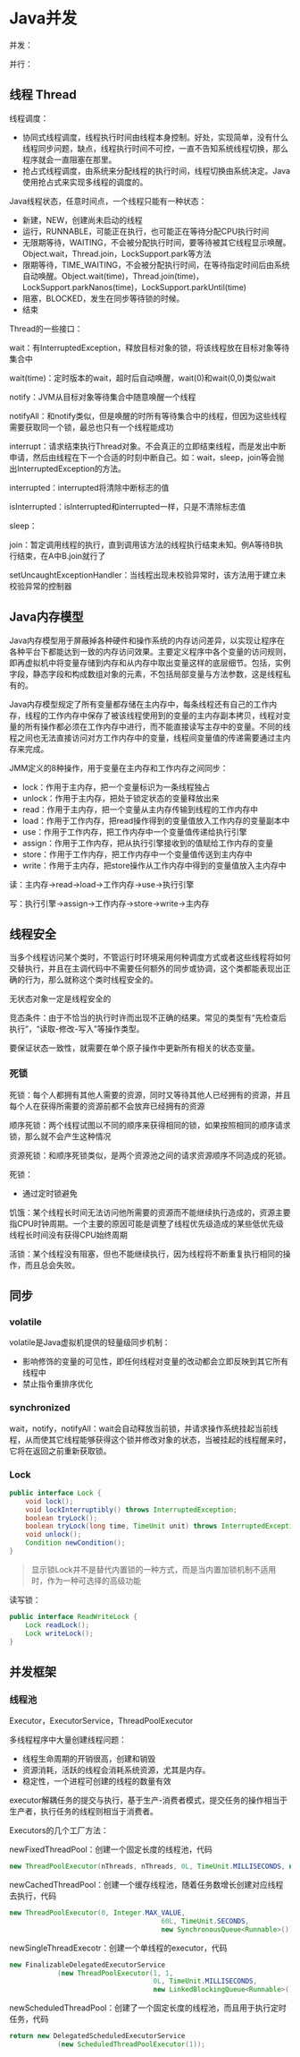 # Java并发

并发：

并行：

## 线程 Thread

线程调度：

* 协同式线程调度，线程执行时间由线程本身控制。好处，实现简单，没有什么线程同步问题，缺点，线程执行时间不可控，一直不告知系统线程切换，那么程序就会一直阻塞在那里。
* 抢占式线程调度，由系统来分配线程的执行时间，线程切换由系统决定。Java使用抢占式来实现多线程的调度的。

Java线程状态，任意时间点，一个线程只能有一种状态：

* 新建，NEW，创建尚未启动的线程
* 运行，RUNNABLE，可能正在执行，也可能正在等待分配CPU执行时间
* 无限期等待，WAITING，不会被分配执行时间，要等待被其它线程显示唤醒。Object.wait，Thread.join，LockSupport.park等方法
* 限期等待，TIME_WAITING，不会被分配执行时间，在等待指定时间后由系统自动唤醒。Object.wait(time)，Thread.join(time)，LockSupport.parkNanos(time)，LockSupport.parkUntil(time)
* 阻塞，BLOCKED，发生在同步等待锁的时候。
* 结束

Thread的一些接口：

wait：有InterruptedException，释放目标对象的锁，将该线程放在目标对象等待集合中

wait(time)：定时版本的wait，超时后自动唤醒，wait(0)和wait(0,0)类似wait

notify：JVM从目标对象等待集合中随意唤醒一个线程

notifyAll：和notify类似，但是唤醒的时所有等待集合中的线程，但因为这些线程需要获取同一个锁，最总也只有一个线程能成功

interrupt：请求结束执行Thread对象。不会真正的立即结束线程，而是发出中断申请，然后由线程在下一个合适的时刻中断自己。如：wait，sleep，join等会抛出InterruptedException的方法。

interrupted：interrupted将清除中断标志的值

isInterrupted：isInterrupted和interrupted一样，只是不清除标志值

sleep：

join：暂定调用线程的执行，直到调用该方法的线程执行结束未知。例A等待B执行结束，在A中B.join就行了

setUncaughtExceptionHandler：当线程出现未校验异常时，该方法用于建立未校验异常的控制器

## Java内存模型

Java内存模型用于屏蔽掉各种硬件和操作系统的内存访问差异，以实现让程序在各种平台下都能达到一致的内存访问效果。主要定义程序中各个变量的访问规则，即再虚拟机中将变量存储到内存和从内存中取出变量这样的底层细节。包括，实例字段，静态字段和构成数组对象的元素，不包括局部变量与方法参数，这是线程私有的。

Java内存模型规定了所有变量都存储在主内存中，每条线程还有自己的工作内存，线程的工作内存中保存了被该线程使用到的变量的主内存副本拷贝，线程对变量的所有操作都必须在工作内存中进行，而不能直接读写主存中的变量。不同的线程之间也无法直接访问对方工作内存中的变量，线程间变量值的传递需要通过主内存来完成。

JMM定义的8种操作，用于变量在主内存和工作内存之间同步：

* lock：作用于主内存，把一个变量标识为一条线程独占
* unlock：作用于主内存，把处于锁定状态的变量释放出来
* read：作用于主内存，把一个变量从主内存传输到线程的工作内存中
* load：作用于工作内存，把read操作得到的变量值放入工作内存的变量副本中
* use：作用于工作内存，把工作内存中一个变量值传递给执行引擎
* assign：作用于工作内存，把从执行引擎接收到的值赋给工作内存的变量
* store：作用于工作内存，把工作内存中一个变量值传送到主内存中
* write：作用于主内存，把store操作从工作内存中得到的变量值放入主内存中



读：主内存->read->load->工作内存->use->执行引擎

写：执行引擎->assign->工作内存->store->write->主内存

## 线程安全

当多个线程访问某个类时，不管运行时环境采用何种调度方式或者这些线程将如何交替执行，并且在主调代码中不需要任何额外的同步或协调，这个类都能表现出正确的行为，那么就称这个类时线程安全的。

无状态对象一定是线程安全的

竞态条件：由于不恰当的执行时许而出现不正确的结果。常见的类型有“先检查后执行”，“读取-修改-写入”等操作类型。

要保证状态一致性，就需要在单个原子操作中更新所有相关的状态变量。

### 死锁

死锁：每个人都拥有其他人需要的资源，同时又等待其他人已经拥有的资源，并且每个人在获得所需要的资源前都不会放弃已经拥有的资源

顺序死锁：两个线程试图以不同的顺序来获得相同的锁，如果按照相同的顺序请求锁，那么就不会产生这种情况

资源死锁：和顺序死锁类似，是两个资源池之间的请求资源顺序不同造成的死锁。

死锁：

* 通过定时锁避免

饥饿：某个线程长时间无法访问他所需要的资源而不能继续执行造成的，资源主要指CPU时钟周期。一个主要的原因可能是调整了线程优先级造成的某些低优先级线程长时间没有获得CPU始终周期

活锁：某个线程没有阻塞，但也不能继续执行，因为线程将不断重复执行相同的操作，而且总会失败。

## 同步

### volatile

volatile是Java虚拟机提供的轻量级同步机制：

- 影响修饰的变量的可见性，即任何线程对变量的改动都会立即反映到其它所有线程中
- 禁止指令重排序优化

### synchronized

wait，notify，notifyAll：wait会自动释放当前锁，并请求操作系统挂起当前线程，从而使其它线程能够获得这个锁并修改对象的状态，当被挂起的线程醒来时，它将在返回之前重新获取锁。

### Lock

```java
public interface Lock {    
    void lock();
    void lockInterruptibly() throws InterruptedException;
    boolean tryLock();
    boolean tryLock(long time, TimeUnit unit) throws InterruptedException;
    void unlock();
    Condition newCondition();
}

```

> 显示锁Lock并不是替代内置锁的一种方式，而是当内置加锁机制不适用时，作为一种可选择的高级功能

读写锁：

```java
public interface ReadWriteLock {
    Lock readLock();
    Lock writeLock();
}
```

## 并发框架

### 线程池

Executor，ExecutorService，ThreadPoolExecutor

多线程程序中大量创建线程问题：

* 线程生命周期的开销很高，创建和销毁
* 资源消耗，活跃的线程会消耗系统资源，尤其是内存。
* 稳定性，一个进程可创建的线程的数量有效

executor解耦任务的提交与执行，基于生产-消费者模式，提交任务的操作相当于生产者，执行任务的线程则相当于消费者。

Executors的几个工厂方法：

newFixedThreadPool：创建一个固定长度的线程池，代码

```java
new ThreadPoolExecutor(nThreads, nThreads, 0L, TimeUnit.MILLISECONDS, new LinkedBlockingQueue<Runnable>())
```

newCachedThreadPool：创建一个缓存线程池，随着任务数增长创建对应线程去执行，代码

```java
new ThreadPoolExecutor(0, Integer.MAX_VALUE,
                                      60L, TimeUnit.SECONDS,
                                      new SynchronousQueue<Runnable>());
```

newSingleThreadExecotr：创建一个单线程的executor，代码

```java
new FinalizableDelegatedExecutorService
            (new ThreadPoolExecutor(1, 1,
                                    0L, TimeUnit.MILLISECONDS,
                                    new LinkedBlockingQueue<Runnable>()));
```

newScheduledThreadPool：创建了一个固定长度的线程池，而且用于执行定时任务，代码

```java
return new DelegatedScheduledExecutorService
            (new ScheduledThreadPoolExecutor(1));
```

